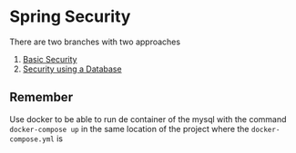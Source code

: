 # Spring Security

There are two branches with two approaches

1. [Basic Security](https://github.com/Erwing-Lira/SpringSecurity/tree/basic-security)
2. [Security using a Database](https://github.com/Erwing-Lira/SpringSecurity/tree/security_database)

## Remember
Use docker to be able to run de container of the mysql with the 
command `docker-compose up` in the same location of the project
where the `docker-compose.yml` is
